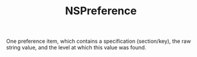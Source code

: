 ﻿---
uid: crmscript_ref_NSPreference
title: NSPreference
intellisense: Void.NSPreference
keywords: NSPreference
so.topic: reference
---

One preference item, which contains a specification (section/key), the raw string value, and the level at which this value was found.

